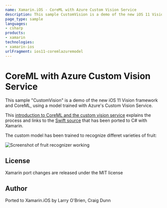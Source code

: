 ```yaml
---
name: Xamarin.iOS - CoreML with Azure Custom Vision Service
description: This sample CustomVision is a demo of the new iOS 11 Vision framework and CoreML, using a model trained with Azure's Custom Vision Service. This...
page_type: sample
languages:
- csharp
products:
- xamarin
technologies:
- xamarin-ios
urlFragment: ios11-coremlazuremodel
---
```

# CoreML with Azure Custom Vision Service

This sample "CustomVision" is a demo of the new iOS 11 Vision framework and CoreML, using a model
trained with Azure's Custom Vision Service.

This [introduction to CoreML and the custom vision service](https://azure.microsoft.com/en-us/blog/custom-vision-service-introduces-classifier-export-starting-with-coreml-for-ios-11/)
explains the process and links to the [Swift source](https://github.com/Azure-Samples/cognitive-services-ios-customvision-sample)
that has been ported to C# with Xamarin.

The custom model has been trained to recognize differet varieties of fruit:

![Screenshot of fruit recognizer working](Screenshots/banana-sml.png)


## License

Xamarin port changes are released under the MIT license

## Author

Ported to Xamarin.iOS by Larry O'Brien, Craig Dunn
